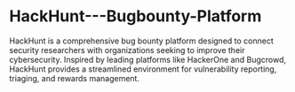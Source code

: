 # HackHunt---Bugbounty-Platform
HackHunt is a comprehensive bug bounty platform designed to connect security researchers with organizations seeking to improve their cybersecurity. Inspired by leading platforms like HackerOne and Bugcrowd, HackHunt provides a streamlined environment for vulnerability reporting, triaging, and rewards management.
